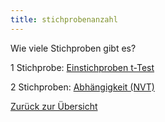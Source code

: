 ```yaml
---
title: stichprobenanzahl
---
```


Wie viele Stichproben gibt es?

1 Stichprobe:
[Einstichproben t-Test](/einstichproben-t-test)

2 Stichproben:
[Abhängigkeit (NVT)](/abhaengigkeit-nvt)

[Zurück zur Übersicht](/faktorstufen)
